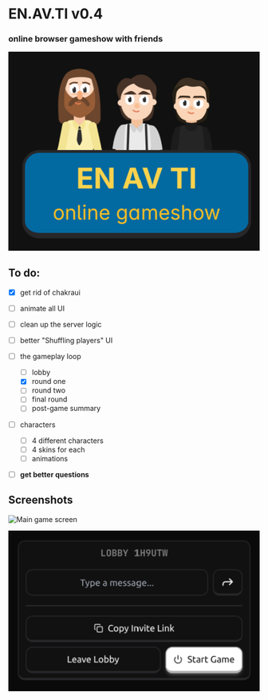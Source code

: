 ﻿# EN.AV.TI v0.4

### online browser gameshow with friends

![alt text](/images/image.png)

## To do:

- [x] get rid of chakraui
- [ ] animate all UI
- [ ] clean up the server logic

- [ ] better "Shuffling players" UI

- [ ] the gameplay loop

  - [ ] lobby
  - [x] round one
  - [ ] round two
  - [ ] final round
  - [ ] post-game summary

- [ ] characters

  - [ ] 4 different characters
  - [ ] 4 skins for each
  - [ ] animations

- [ ] **get better questions**

## Screenshots

<img alt="Main game screen" src="https://github.com/user-attachments/assets/188cb4da-dec3-433d-89e6-75d583542eb7" />

![alt text](/images/image-1.png)
